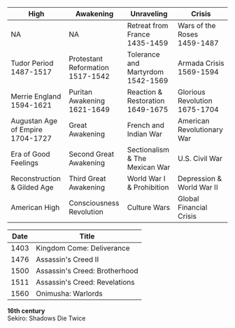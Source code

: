 |High|Awakening|Unraveling|Crisis|
|---|---|---|---|
NA | NA | Retreat from France<br/>1435-1459 | Wars of the Roses<br/>1459-1487
Tudor Period<br/>1487-1517 | Protestant Reformation<br/>1517-1542 | Tolerance and Martyrdom<br/>1542-1569 | Armada Crisis<br/>1569-1594
Merrie England<br/>1594-1621 | Puritan Awakening<br/>1621-1649 | Reaction & Restoration<br/>1649-1675 | Glorious Revolution<br/>1675-1704
Augustan Age of Empire<br/>1704-1727 | Great Awakening | French and Indian War | American Revolutionary War 
Era of Good Feelings | Second Great Awakening | Sectionalism & The Mexican War | U.S. Civil War 
Reconstruction & Gilded Age | Third Great Awakening | World War I & Prohibition | Depression & World War II 
American High | Consciousness Revolution | Culture Wars | Global Financial Crisis 

|Date|Title|
|---|---|
1403 | Kingdom Come: Deliverance
1476 | Assassin's Creed II
1500 | Assassin's Creed: Brotherhood 
1511 | Assassin's Creed: Revelations
1560 | Onimusha: Warlords 





**16th century**<br/>Sekiro: Shadows Die Twice 
